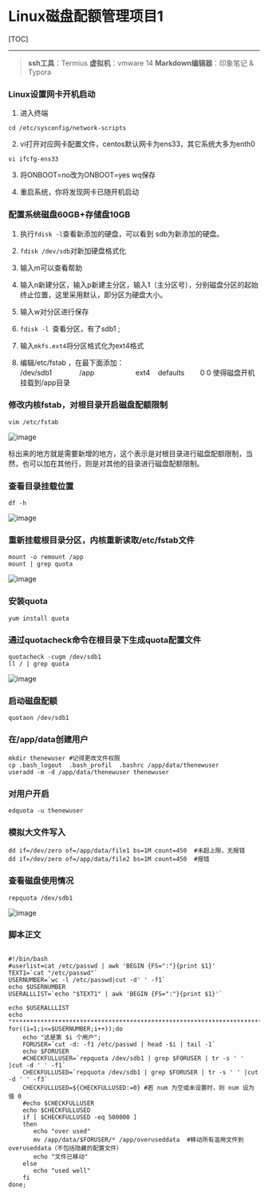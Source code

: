 # Linux磁盘配额管理项目1
[TOC]
***
>**ssh工具**：Termius
>**虚拟机**：vmware 14
>**Markdown编辑器**：印象笔记 & Typora

### Linux设置网卡开机启动
1. 进入终端
```
cd /etc/sysconfig/network-scripts
```
2. vi打开对应网卡配置文件，centos默认网卡为ens33，其它系统大多为enth0
```
vi ifcfg-ens33
```
3. 将ONBOOT=no改为ONBOOT=yes
wq保存

4. 重启系统，你将发现网卡已随开机启动

### 配置系统磁盘60GB+存储盘10GB
1. 执行``` fdisk -l ```查看新添加的硬盘，可以看到 sdb为新添加的硬盘。

2. ```fdisk /dev/sdb```对新加硬盘格式化

3. 输入m可以查看帮助

4. 输入n新建分区，输入p新建主分区，输入1（主分区号），分别磁盘分区的起始终止位置，这里采用默认，即分区为硬盘大小。

5. 输入w对分区进行保存

6. ```fdisk -l ```查看分区，有了sdb1 ;
7. 输入```mkfs.ext4```将分区格式化为ext4格式
8. 编辑/etc/fstab ，在最下面添加：
/dev/sdb1              /app                     ext4    defaults        0 0
使得磁盘开机挂载到/app目录

### 修改内核fstab，对根目录开启磁盘配额限制
```
vim /etc/fstab 
```
![image](1.jpg)

标出来的地方就是需要新增的地方，这个表示是对根目录进行磁盘配额限制，当然，也可以加在其他行，则是对其他的目录进行磁盘配额限制。

### 查看目录挂载位置
```
df -h
```
![image](2.jpg)

### 重新挂载根目录分区，内核重新读取/etc/fstab文件
```
mount -o remount /app
mount | grep quota
```
![image](3.jpg)

### 安装quota
```
yum install quota
```

### 通过quotacheck命令在根目录下生成quota配置文件
```
quotacheck -cugm /dev/sdb1
ll / | grep quota
```
![image](4.jpg)

### 启动磁盘配额
```
quotaon /dev/sdb1
```

### 在/app/data创建用户
```
mkdir thenewuser #记得更改文件权限
cp .bash_logout  .bash_profil  .bashrc /app/data/thenewuser
useradd -m -d /app/data/thenewuser thenewuser
```

### 对用户开启
```
edquota -u thenewuser
```

### 模拟大文件写入
```
dd if=/dev/zero of=/app/data/file1 bs=1M count=450  #未超上限，无报错
dd if=/dev/zero of=/app/data/file2 bs=1M count=450  #报错
```


### 查看磁盘使用情况
```
repquota /dev/sdb1
```
![image](5.jpg)

### 脚本正文
```

#!/bin/bash
#userlist=cat /etc/passwd | awk 'BEGIN {FS=":"}{print $1}'
TEXT1=`cat "/etc/passwd"`
USERNUMBER=`wc -l /etc/passwd|cut -d' ' -f1`
echo $USERNUMBER
USERALLLIST=`echo "$TEXT1" | awk 'BEGIN {FS=":"}{print $1}'`

echo $USERALLLIST
echo "******************************************************************************"
for((i=1;i<=$USERNUMBER;i++));do
    echo "这是第 $i 个用户";
    FORUSER=`cut -d: -f1 /etc/passwd | head -$i | tail -1`
    echo $FORUSER
    #CHECKFULLUSER=`repquota /dev/sdb1 | grep $FORUSER | tr -s ' ' |cut -d ' ' -f1`
    CHECKFULLUSED=`repquota /dev/sdb1 | grep $FORUSER | tr -s ' ' |cut -d ' ' -f3`
    CHECKFULLUSED=${CHECKFULLUSED:=0} #若 num 为空或未设置时，则 num 设为值 0
    #echo $CHECKFULLUSER
    echo $CHECKFULLUSED
    if [ $CHECKFULLUSED -eq 500000 ]
    then
       echo "over used"
       mv /app/data/$FORUSER/* /app/overuseddata  #移动所有滥用文件到overuseddata（不包括隐藏的配置文件）
       echo "文件已移动"
    else
       echo "used well"
    fi
done;
```